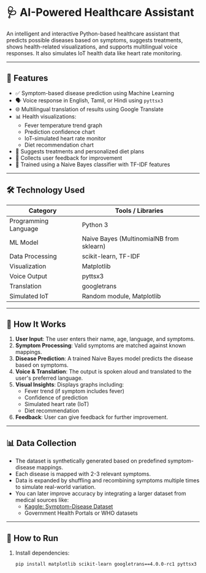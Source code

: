 # 🩺 AI-Powered Healthcare Assistant

An intelligent and interactive Python-based healthcare assistant that predicts possible diseases based on symptoms, suggests treatments, shows health-related visualizations, and supports multilingual voice responses. It also simulates IoT health data like heart rate monitoring.

---

## 🚀 Features

- ✅ Symptom-based disease prediction using Machine Learning
- 🗣️ Voice response in English, Tamil, or Hindi using `pyttsx3`
- 🌐 Multilingual translation of results using Google Translate
- 📊 Health visualizations:
  - Fever temperature trend graph
  - Prediction confidence chart
  - IoT-simulated heart rate monitor
  - Diet recommendation chart
- 🥗 Suggests treatments and personalized diet plans
- 🔁 Collects user feedback for improvement
- 🧠 Trained using a Naive Bayes classifier with TF-IDF features

---

## 🛠️ Technology Used

| Category            | Tools / Libraries                         |
|---------------------|-------------------------------------------|
| Programming Language| Python 3                                  |
| ML Model            | Naive Bayes (MultinomialNB from sklearn)  |
| Data Processing     | scikit-learn, TF-IDF                      |
| Visualization       | Matplotlib                               |
| Voice Output        | pyttsx3                                   |
| Translation         | googletrans                               |
| Simulated IoT       | Random module, Matplotlib                 |

---

## 🔄 How It Works

1. **User Input**: The user enters their name, age, language, and symptoms.
2. **Symptom Processing**: Valid symptoms are matched against known mappings.
3. **Disease Prediction**: A trained Naive Bayes model predicts the disease based on symptoms.
4. **Voice & Translation**: The output is spoken aloud and translated to the user's preferred language.
5. **Visual Insights**: Displays graphs including:
   - Fever trend (if symptom includes fever)
   - Confidence of prediction
   - Simulated heart rate (IoT)
   - Diet recommendation
6. **Feedback**: User can give feedback for further improvement.

---

## 📊 Data Collection

- The dataset is synthetically generated based on predefined symptom-disease mappings.
- Each disease is mapped with 2-3 relevant symptoms.
- Data is expanded by shuffling and recombining symptoms multiple times to simulate real-world variation.
- You can later improve accuracy by integrating a larger dataset from medical sources like:
  - [Kaggle: Symptom-Disease Dataset](https://www.kaggle.com)
  - Government Health Portals or WHO datasets

---

## 📌 How to Run

1. Install dependencies:
   ```bash
   pip install matplotlib scikit-learn googletrans==4.0.0-rc1 pyttsx3

